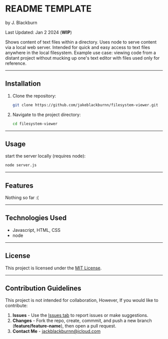 # README TEMPLATE

by J. Blackburn

Last Updated: Jan 2 2024 (**WIP**)

Shows content of text files within a directory. Uses node to serve content via a local web server.
Intended for quick and easy access to text files anywhere in the local filesystem. 
Example use case: viewing code from a distant project without mucking up one's text editor with files used only for reference.

***

## Installation

1. Clone the repository:
   ```bash
   git clone https://github.com/jakeblackburnn/filesystem-viewer.git
   ```
2. Navigate to the project directory:
   ```bash
   cd filesystem-viewer
   ```

---

## Usage

start the server locally (requires node):
``` bash
node server.js
```

---

## Features

Nothing so far :(

---

## Technologies Used

* Javascript, HTML, CSS
* node

---

## License

This project is licensed under the [MIT License](LICENSE).

---

## Contribution Guidelines

This project is not intended for collaboration, However, If you would like to contribute:

1. **Issues** - Use the [Issues tab](https://github.com/jakeblackburnn/filesystem-viewer/issues) to report issues or make suggestions. 
2. **Changes** - Fork the repo, create, commmit, and push a new branch (**feature/feature-name**), then open a pull request. 
3. **Contact Me** - jackblackburnn@icloud.com

